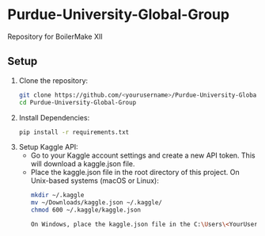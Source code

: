 # Purdue-University-Global-Group
Repository for BoilerMake XII

## Setup

1. Clone the repository:
    ```bash
    git clone https://github.com/<yourusername>/Purdue-University-Global-Group.git
    cd Purdue-University-Global-Group

2. Install Dependencies:
    ```bash
    pip install -r requirements.txt

3. Setup Kaggle API:
    - Go to your Kaggle account settings and create a new API token. This will download a kaggle.json file.
    - Place the kaggle.json file in the root directory of this project.
        On Unix-based systems (macOS or Linux):
        ```bash
        mkdir ~/.kaggle
        mv ~/Downloads/kaggle.json ~/.kaggle/
        chmod 600 ~/.kaggle/kaggle.json
        
        On Windows, place the kaggle.json file in the C:\Users\<YourUsername>\.kaggle directory
